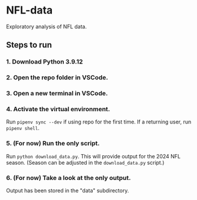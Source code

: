# NFL-data
Exploratory analysis of NFL data.

## Steps to run

### 1. Download Python 3.9.12

### 2. Open the repo folder in VSCode.

### 3. Open a new terminal in VSCode.

### 4. Activate the virtual environment.

Run `pipenv sync --dev` if using repo for the first time. If a returning user, run `pipenv shell`.

### 5. (For now) Run the only script.

Run `python download_data.py`. This will provide output for the 2024 NFL season. (Season can be adjusted in the `download_data.py` script.)

### 6. (For now) Take a look at the only output.

Output has been stored in the "data" subdirectory.
